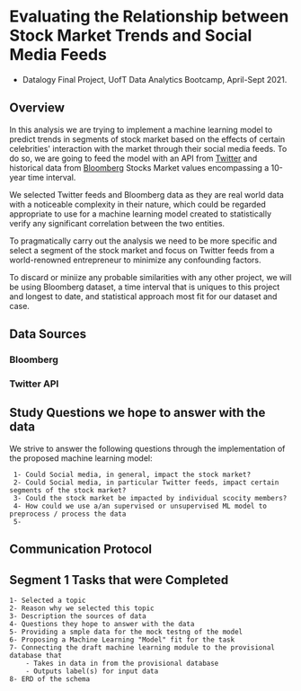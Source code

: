 
# Evaluating the Relationship between Stock Market Trends and Social Media Feeds
* Datalogy Final Project, UofT Data Analytics Bootcamp, April-Sept 2021.

## Overview

In this analysis we are trying to implement a machine learning model to predict trends in segments of stock market based on the effects of certain celebrities' interaction with the market through their social media feeds. To do so, we are going to feed the model with an API from [Twitter](https://twitter.com/?lang=en) and historical data from [Bloomberg](https://www.bloomberg.com/markets/stocks) Stocks Market values encompassing a 10-year time interval. 

We selected Twitter feeds and Bloomberg data as they are real world data with a noticeable complexity in their nature, which could be regarded appropriate to use for a machine learning model created to statistically verify any significant correlation between the two entities.

To pragmatically carry out the analysis we need to be more specific and select a segment of the stock market and focus on Twitter feeds from a world-renowned entrepreneur to minimize any confounding factors. 

To discard or miniize any probable similarities with any other project, we will be using Bloomberg dataset, a time interval that is uniques to this project and longest to date, and statistical approach most fit for our dataset and case. 

## Data Sources

   ### Bloomberg






   ### Twitter API



## Study Questions we hope to answer with the data
We strive to answer the following questions through the implementation of the proposed machine learning model:

     1- Could Social media, in general, impact the stock market?
     2- Could Social media, in particular Twitter feeds, impact certain segments of the stock market?
     3- Could the stock market be impacted by individual scocity members?
     4- How could we use a/an supervised or unsupervised ML model to preprocess / process the data
     5-


## Communication Protocol




## Segment 1 Tasks that were Completed

    1- Selected a topic
    2- Reason why we selected this topic
    3- Description the sources of data
    4- Questions they hope to answer with the data
    5- Providing a smple data for the mock testng of the model
    6- Proposing a Machine Learning "Model" fit for the task 
    7- Connecting the draft machine learning module to the provisional database that
        - Takes in data in from the provisional database
        - Outputs label(s) for input data
    8- ERD of the schema














